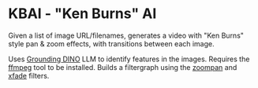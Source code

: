# KBAI - "Ken Burns" AI

Given a list of image URL/filenames, generates a video with "Ken Burns" style pan & zoom effects,
with transitions between each image.

Uses [Grounding DINO](https://huggingface.co/IDEA-Research/grounding-dino-tiny) LLM to identify features
in the images.
Requires the [ffmpeg](https://ffmpeg.org/) tool to be installed.
Builds a filtergraph using the [zoompan](https://ffmpeg.org/ffmpeg-filters.html#zoompan) and
[xfade](https://ffmpeg.org/ffmpeg-filters.html#xfade) filters.